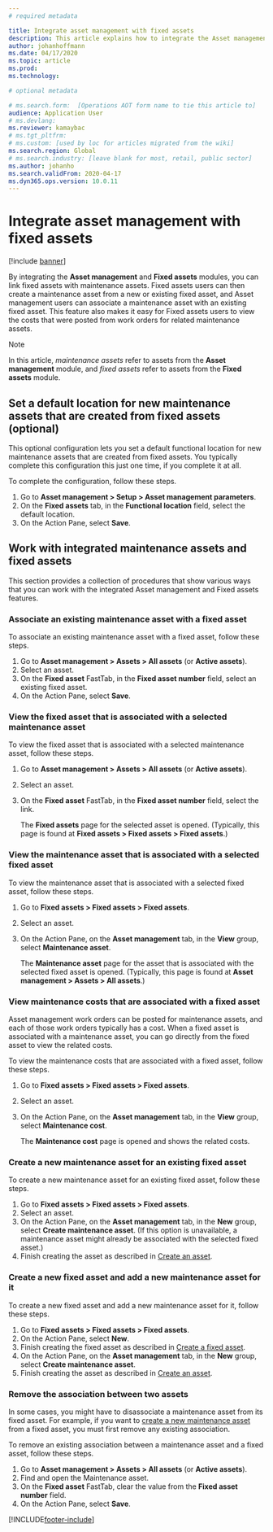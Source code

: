 ```yaml
---
# required metadata

title: Integrate asset management with fixed assets
description: This article explains how to integrate the Asset management and Fixed assets modules, so that you can link fixed assets with maintenance assets.
author: johanhoffmann 
ms.date: 04/17/2020
ms.topic: article
ms.prod: 
ms.technology: 

# optional metadata

# ms.search.form:  [Operations AOT form name to tie this article to]
audience: Application User
# ms.devlang: 
ms.reviewer: kamaybac
# ms.tgt_pltfrm: 
# ms.custom: [used by loc for articles migrated from the wiki]
ms.search.region: Global
# ms.search.industry: [leave blank for most, retail, public sector]
ms.author: johanho
ms.search.validFrom: 2020-04-17
ms.dyn365.ops.version: 10.0.11
---
```


# Integrate asset management with fixed assets

[!include [banner](../../includes/banner.md)]

By integrating the **Asset management** and **Fixed assets** modules, you can link fixed assets with maintenance assets. Fixed assets users can then create a maintenance asset from a new or existing fixed asset, and Asset management users can associate a maintenance asset with an existing fixed asset. This feature also makes it easy for Fixed assets users to view the costs that were posted from work orders for related maintenance assets.

> [!NOTE]
> In this article, *maintenance assets* refer to assets from the **Asset management** module, and *fixed assets* refer to assets from the **Fixed assets** module.

## Set a default location for new maintenance assets that are created from fixed assets (optional)

This optional configuration lets you set a default functional location for new maintenance assets that are created from fixed assets. You typically complete this configuration this just one time, if you complete it at all.

To complete the configuration, follow these steps.

1. Go to **Asset management \> Setup \> Asset management parameters**.
1. On the **Fixed assets** tab, in the **Functional location** field, select the default location.
1. On the Action Pane, select **Save**.

## Work with integrated maintenance assets and fixed assets

This section provides a collection of procedures that show various ways that you can work with the integrated Asset management and Fixed assets features.

### Associate an existing maintenance asset with a fixed asset

To associate an existing maintenance asset with a fixed asset, follow these steps.

1. Go to **Asset management \> Assets \> All assets** (or **Active assets**).
1. Select an asset.
1. On the **Fixed asset** FastTab, in the **Fixed asset number** field, select an existing fixed asset.
1. On the Action Pane, select **Save**.

### View the fixed asset that is associated with a selected maintenance asset

To view the fixed asset that is associated with a selected maintenance asset, follow these steps.

1. Go to **Asset management \> Assets \> All assets** (or **Active assets**).
1. Select an asset.
1. On the **Fixed asset** FastTab, in the **Fixed asset number** field, select the link.

    The **Fixed assets** page for the selected asset is opened. (Typically, this page is found at **Fixed assets \> Fixed assets \> Fixed assets**.)

### View the maintenance asset that is associated with a selected fixed asset

To view the maintenance asset that is associated with a selected fixed asset, follow these steps.

1. Go to **Fixed assets \> Fixed assets \> Fixed assets**.
1. Select an asset.
1. On the Action Pane, on the **Asset management** tab, in the **View** group, select **Maintenance asset**.

    The **Maintenance asset** page for the asset that is associated with the selected fixed asset is opened. (Typically, this page is found at **Asset management \> Assets \> All assets**.)

### View maintenance costs that are associated with a fixed asset

Asset management work orders can be posted for maintenance assets, and each of those work orders typically has a cost. When a fixed asset is associated with a maintenance asset, you can go directly from the fixed asset to view the related costs.

To view the maintenance costs that are associated with a fixed asset, follow these steps.

1. Go to **Fixed assets \> Fixed assets \> Fixed assets**.
1. Select an asset.
1. On the Action Pane, on the **Asset management** tab, in the **View** group, select **Maintenance cost**.

    The **Maintenance cost** page is opened and shows the related costs.

### <a name="new-maintenance-from-fixed"></a>Create a new maintenance asset for an existing fixed asset

To create a new maintenance asset for an existing fixed asset, follow these steps.

1. Go to **Fixed assets \> Fixed assets \> Fixed assets**.
1. Select an asset.
1. On the Action Pane, on the **Asset management** tab, in the **New** group, select **Create maintenance asset**. (If this option is unavailable, a maintenance asset might already be associated with the selected fixed asset.)
1. Finish creating the asset as described in [Create an asset](../objects/create-an-object.md).

### Create a new fixed asset and add a new maintenance asset for it

To create a new fixed asset and add a new maintenance asset for it, follow these steps.

1. Go to **Fixed assets \> Fixed assets \> Fixed assets**.
1. On the Action Pane, select **New**.
1. Finish creating the fixed asset as described in [Create a fixed asset](../../../finance/fixed-assets/tasks/create-fixed-asset.md).
1. On the Action Pane, on the **Asset management** tab, in the **New** group, select **Create maintenance asset**.
1. Finish creating the asset as described in [Create an asset](../objects/create-an-object.md).

### Remove the association between two assets

In some cases, you might have to disassociate a maintenance asset from its fixed asset. For example, if you want to [create a new maintenance asset](#new-maintenance-from-fixed) from a fixed asset, you must first remove any existing association.

To remove an existing association between a maintenance asset and a fixed asset, follow these steps.

1. Go to **Asset management \> Assets \> All assets** (or **Active assets**).
1. Find and open the Maintenance asset.
1. On the **Fixed asset** FastTab, clear the value from the **Fixed asset number** field.
1. On the Action Pane, select **Save**.


[!INCLUDE[footer-include](../../../includes/footer-banner.md)]
